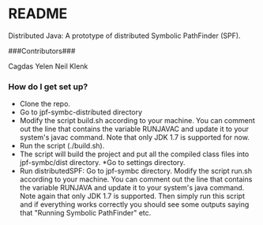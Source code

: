 # README #

Distributed Java: A prototype of distributed Symbolic PathFinder (SPF).

###Contributors###

Cagdas Yelen
Neil Klenk

### How do I get set up? ###

* Clone the repo.
* Go to jpf-symbc-distributed directory
* Modify the script build.sh according to your machine. You can comment out the line that contains the variable RUNJAVAC and update it to your system's javac command. Note that only JDK 1.7 is supported for now.
* Run the script (./build.sh).
* The script will build the project and put all the compiled class files into jpf-symbc/dist directory.
*Go to settings directory.
* Run distributedSPF:
Go to jpf-symbc directory. Modify the script run.sh according to your machine. You can comment out the line that contains the variable RUNJAVA and update it to your system's java command. Note again that only JDK 1.7 is supported. Then simply run this script and if everything works correctly you should see some outputs saying that "Running Symbolic PathFinder" etc.
